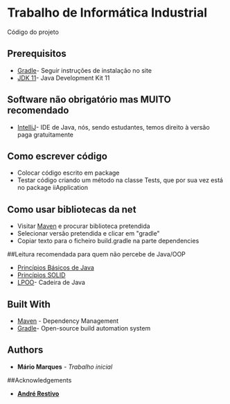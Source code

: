 # Trabalho de Informática Industrial

Código do projeto

## Prerequisitos


* [Gradle](https://gradle.org)- Seguir instruções de instalação no site
* [JDK 11](https://www.oracle.com/technetwork/java/javase/downloads/jdk11-downloads-5066655.html)- Java Development Kit 11


## Software não obrigatório mas MUITO recomendado
* [IntelliJ](https://www.jetbrains.com/idea/)- IDE de Java, nós, sendo estudantes, temos direito à versão paga gratuitamente

## Como escrever código
* Colocar código escrito em package
* Testar código criando um método na classe Tests, que por sua vez está no package iiApplication

## Como usar bibliotecas da net
* Visitar [Maven](https://mvnrepository.com) e procurar biblioteca pretendida
* Selecionar versão pretendida e clicar em "gradle"
* Copiar texto para o ficheiro build.gradle na parte dependencies

##Leitura recomendada para quem não percebe de Java/OOP
* [Princípios Básicos de Java](https://web.fe.up.pt/~arestivo/presentation/java/#1)
* [Princípios SOLID](https://web.fe.up.pt/~arestivo/presentation/solid/#17)
* [LPOO](https://web.fe.up.pt/~arestivo/page/courses/2019/lpoo/)- Cadeira de Java


## Built With

* [Maven](https://maven.apache.org/) - Dependency Management
* [Gradle](https://gradle.org)- Open-source build automation system
## Authors

* **Mário Marques** - *Trabalho inicial*

##Acknowledgements

* **[André Restivo](https://web.fe.up.pt/~arestivo/page/)**


